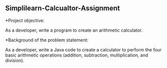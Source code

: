 ## Simplilearn-Calcualtor-Assignment
*Project objective:

As a developer, write a program to create an arithmetic calculator.

 
*Background of the problem statement:

As a developer, write a Java code to create a calculator to perform the four basic arithmetic operations (addition, subtraction, multiplication, and division).

 
